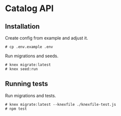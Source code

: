 # Catalog API

## Installation

Create config from example and adjust it.

```
# cp .env.example .env
```
Run migrations and seeds.

```
# knex migrate:latest
# knex seed:run
```

## Running tests

Run migrations and tests.

```
# knex migrate:latest --knexfile ./knexfile-test.js
# npm test
```
